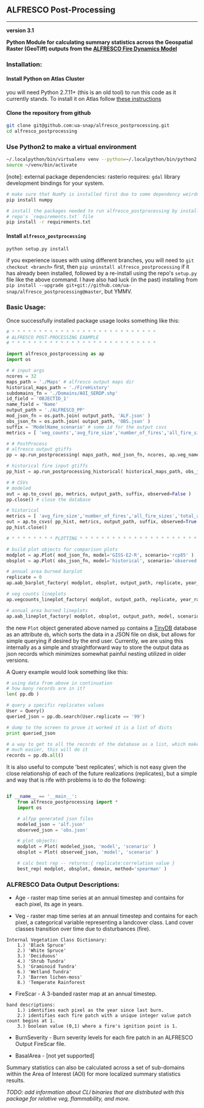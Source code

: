 ## ALFRESCO Post-Processing
--------------------------
**version 3.1**

**Python Module for calculating summary statistics across the Geospatial Raster (GeoTiff) outputs from the [ALFRESCO Fire Dynamics Model](https://www.snap.uaf.edu/projects/alfresco-habitat)**

### Installation:

#### Install Python on Atlas Cluster
you will need Python 2.7.11+ (this is an old tool) to run this code as it currently stands. To install it on Atlas follow [these instructions](https://github.com/ua-snap/alfresco_postprocessing/How_To_Install_and_Use_Python2_on_Atlas.md)

#### Clone the repository from github
```sh
git clone git@github.com:ua-snap/alfresco_postprocessing.git
cd alfresco_postprocessing
```

### Use Python2 to make a virtual environment
```sh
~/.localpython/bin/virtualenv venv --python=~/.localpython/bin/python2.7
source ~/venv/bin/activate
```

[note]: external package dependencies:
rasterio requires: `gdal` library development bindings for your system.

```bash
# make sure that NumPy is installed first due to some dependency weirdness
pip install numpy

# install the packages needed to run alfresco_postprocessing by installing everything in the 
# repo's `requirements.txt` file
pip install -r requirements.txt
```

#### Install `alfresco_postprocessing`
```sh
python setup.py install
```
if you experience issues with using different branches, you will need to `git checkout <branch>` first, then `pip uninstall alfresco_postprocessing` if it has already been installed, followed by a re-install using the repo's `setup.py` file like the above command. I have also had luck (in the past) installing from `pip install --upgrade git+git://github.com/ua-snap/alfresco_postprocessing@master`, but YMMV.


### Basic Usage:

Once successfully installed package usage looks something like this:

```python
# * * * * * * * * * * * * * * * * * * * * * * * * * * *
# ALFRESCO POST-PROCESSING EXAMPLE 
# * * * * * * * * * * * * * * * * * * * * * * * * * * *

import alfresco_postprocessing as ap
import os

# # input args
ncores = 32
maps_path = './Maps' # alfresco output maps dir
historical_maps_path = './FireHistory'
subdomains_fn = './Domains/AOI_SERDP.shp'
id_field = 'OBJECTID_1'
name_field = 'Name'
output_path = './ALFRESCO_PP'
mod_json_fn = os.path.join( output_path, 'ALF.json' )
obs_json_fn = os.path.join( output_path, 'OBS.json' )
suffix = 'ModelName_scenario' # some id for the output csvs
metrics = [ 'veg_counts','avg_fire_size','number_of_fires','all_fire_sizes','total_area_burned','severity_counts' ]

# # PostProcess
# alfresco output gtiffs
pp = ap.run_postprocessing( maps_path, mod_json_fn, ncores, ap.veg_name_dict, subdomains_fn, id_field, name_field )

# historical fire input gtiffs
pp_hist = ap.run_postprocessing_historical( historical_maps_path, obs_json_fn, ncores, ap.veg_name_dict, subdomains_fn, id_field, name_field)

# # CSVs
# modeled
out = ap.to_csvs( pp, metrics, output_path, suffix, observed=False )
pp.close() # close the database

# historical
metrics = [ 'avg_fire_size','number_of_fires','all_fire_sizes','total_area_burned' ]
out = ap.to_csvs( pp_hist, metrics, output_path, suffix, observed=True )
pp_hist.close()

# * * * * * * * * PLOTTING * * * * * * * * * * * * * * * * * * * * * * * * * *

# build plot objects for comparison plots
modplot = ap.Plot( mod_json_fn, model='GISS-E2-R', scenario='rcp85' )
obsplot = ap.Plot( obs_json_fn, model='historical', scenario='observed' )

# annual area burned barplot
replicate = 0
ap.aab_barplot_factory( modplot, obsplot, output_path, replicate, year_range=(1950, 2010) )

# veg counts lineplots
ap.vegcounts_lineplot_factory( modplot, output_path, replicate, year_range=(1950, 2100))

# annual area burned lineplots
ap.aab_lineplot_factory( modplot, obsplot, output_path, model, scenario, replicates=[None], year_range=(1950, 2100) )
```
the new `Plot` object generated above named `pp` contains a [TinyDB](https://tinydb.readthedocs.org/en/latest/) database as an attribute `db`, which sorts the data in a JSON file on disk, but allows for simple querying if desired by the end user.  Currently, we are using this internally as a simple and straightforward way to store the output data as json records which minimizes somewhat painful nesting utilized in older versions.


A Query example would look something like this:
```python
# using data from above in continuation
# how many records are in it?
len( pp.db )

# query a specific replicates values
User = Query()
queried_json = pp.db.search(User.replicate == '99')

# dump to the screen to prove it worked it is a list of dicts
print queried_json

# a way to get to all the records of the database as a list, which makes working with the data
# much easier, this will do it
records = pp.db.all()
```

It is also useful to compute 'best replicates', which is not easy given the close relationship of each of the future realizations (replicates), but a simple and way that is rife with problems is to do the following:

```python

if __name__ == '__main__':
	from alfresco_postprocessing import *
	import os

	# alfpp generated json files
	modeled_json = 'alf.json'
	observed_json = 'obs.json'

	# plot objects:
	modplot = Plot( modeled_json, 'model', 'scenario' )
	obsplot = Plot( observed_json, 'model', 'scenario' )

	# calc best rep -- returns:{ replicate:correlation value }
	best_rep( modplot, obsplot, domain, method='spearman' )

```

### ALFRESCO Data Output Descriptions:

* Age - raster map time series at an annual timestep and contains for each pixel, its age
in years.

* Veg - raster map time series at an annual timestep and contains for each pixel, a 
categorical variable representing a landcover class.  Land cover classes
transition over time due to disturbances (fire).
```
Internal Vegetation Class Dictionary:
	1.) 'Black Spruce'
	2.) 'White Spruce'
	3.) 'Deciduous'
	4.) 'Shrub Tundra'
	5.) 'Graminoid Tundra'
	6.) 'Wetland Tundra'
	7.) 'Barren lichen-moss'
	8.) 'Temperate Rainforest
```
* FireScar - A 3-banded raster map at an annual timestep.
```
band descriptions:
	1.) identifies each pixel as the year since last burn.
	2.) identifies each fire patch with a unique integer value patch count begins at 1.
	3.) boolean value (0,1) where a fire's ignition point is 1.
```
* BurnSeverity - Burn severity levels for each fire patch in an ALFRESCO Output FireScar file.

* BasalArea - [not yet supported]

Summary statistics can also be calculated across a set of sub-domains within the Area of Interest (AOI)
for more localized summary statistics results.




_TODO: add information about CLI binaries that are distributed with this package for relative veg, flammability, and more._



